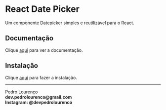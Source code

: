# React Date Picker

Um componente Datepicker simples e reutilizável para o React.

## Documentação

Clique [aqui](https://github.com/Hacker0x01/react-datepicker) para ver a documentação.

## Instalação

Clique [aqui](https://www.npmjs.com/package/react-datepicker) para fazer a instalação.


<hr>
<stong>Pedro Lourenço</strong><br>
<Strong>dev.pedrolourenco@gmail.com</strong><br>
<Strong>Instagram: @devpedrolourenco</strong>